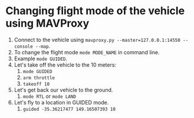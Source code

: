 # Changing flight mode of the vehicle using MAVProxy
1. Connect to the vehicle using `mavproxy.py --master=127.0.0.1:14550 --console --map`.
2. To change the flight mode `mode MODE_NAME` in command line.
3. Example `mode GUIDED`.
4. Let's take off the vehicle to the 10 meters:
   1. `mode GUIDED`
   2. `arm throttle`
   3. `takeoff 10`
5. Let's get back our vehicle to the ground.
   1. `mode RTL` or `mode LAND`
6. Let's fly to a location in GUIDED mode.
   1. `guided -35.36217477 149.16507393 10`